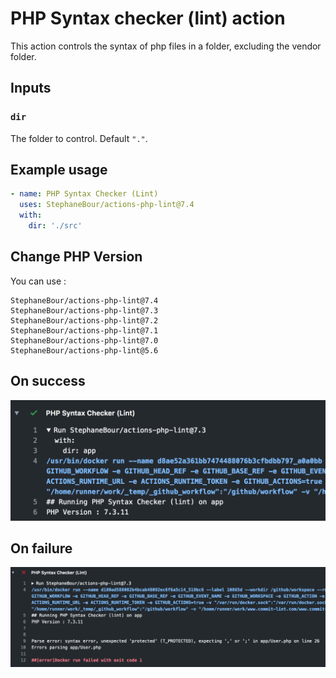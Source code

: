 # PHP Syntax checker (lint) action

This action controls the syntax of php files in a folder, excluding the vendor folder.

## Inputs

### `dir`

The folder to control. Default `"."`.

## Example usage

```yaml
- name: PHP Syntax Checker (Lint)
  uses: StephaneBour/actions-php-lint@7.4
  with:
    dir: './src'
```

## Change PHP Version

You can use :
```
StephaneBour/actions-php-lint@7.4
StephaneBour/actions-php-lint@7.3
StephaneBour/actions-php-lint@7.2
StephaneBour/actions-php-lint@7.1
StephaneBour/actions-php-lint@7.0
StephaneBour/actions-php-lint@5.6
```

## On success

![On success](docs/on-success.png)

## On failure

![On success](docs/on-failure.png)
